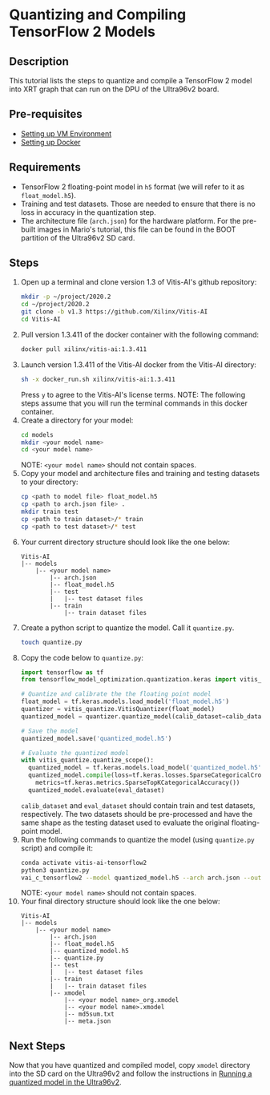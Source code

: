 # Quantizing and Compiling TensorFlow 2 Models
## Description
This tutorial lists the steps to quantize and compile a TensorFlow 2 model into XRT graph that can run on the DPU of the Ultra96v2 board.

## Pre-requisites
- [Setting up VM Environment](../virtual_machine_setup/tutorial.md)
- [Setting up Docker](TODO)

## Requirements
- TensorFlow 2 floating-point model in `h5` format (we will refer to it as `float_model.h5`).
- Training and test datasets. Those are needed to ensure that there is no loss in accuracy in the quantization step.
- The architecture file (`arch.json`) for the hardware platform. For the pre-built images in Mario's tutorial, this file can be found in the BOOT partition of the Ultra96v2 SD card.

## Steps
1. Open up a terminal and clone version 1.3 of Vitis-AI's github repository:
    ```bash
    mkdir -p ~/project/2020.2
    cd ~/project/2020.2
    git clone -b v1.3 https://github.com/Xilinx/Vitis-AI
    cd Vitis-AI
    ```
2. Pull version 1.3.411 of the docker container with the following command:
    ```bash
    docker pull xilinx/vitis-ai:1.3.411
    ```
3. Launch version 1.3.411 of the Vitis-AI docker from the Vitis-AI directory:
    ```bash
    sh -x docker_run.sh xilinx/vitis-ai:1.3.411
    ```
    Press `y` to agree to the Vitis-AI's license terms. NOTE: The following steps assume that you will run the terminal commands in this docker container.
4. Create a directory for your model:
    ```bash
    cd models
    mkdir <your model name>
    cd <your model name>
    ```
    NOTE: `<your model name>` should not contain spaces.
5. Copy your model and architecture files and training and testing datasets to your directory:
    ```bash
    cp <path to model file> float_model.h5
    cp <path to arch.json file> .
    mkdir train test
    cp <path to train dataset>/* train
    cp <path to test dataset>/* test
    ```
6. Your current directory structure should look like the one below:
    ```
    Vitis-AI
    |-- models
        |-- <your model name>
            |-- arch.json
            |-- float_model.h5
            |-- test
            |   |-- test dataset files
            |-- train
                |-- train dataset files
    ```
7. Create a python script to quantize the model. Call it `quantize.py`.
    ```bash
    touch quantize.py
    ```
8. Copy the code below to `quantize.py`:
    ```python
    import tensorflow as tf
    from tensorflow_model_optimization.quantization.keras import vitis_quantize

    # Quantize and calibrate the the floating point model
    float_model = tf.keras.models.load_model('float_model.h5')
    quantizer = vitis_quantize.VitisQuantizer(float_model)
    quantized_model = quantizer.quantize_model(calib_dataset=calib_dataset)

    # Save the model
    quantized_model.save('quantized_model.h5')

    # Evaluate the quantized model
    with vitis_quantize.quantize_scope():
      quantized_model = tf.keras.models.load_model('quantized_model.h5')
      quantized_model.compile(loss=tf.keras.losses.SparseCategoricalCrossentropy(),
        metrics=tf.keras.metrics.SparseTopKCategoricalAccuracy())
      quantized_model.evaluate(eval_dataset)
    ```
     `calib_dataset` and `eval_dataset` should contain train and test datasets, respectively. The two datasets should be pre-processed and have the same shape as the testing dataset used to evaluate the original floating-point model.
9. Run the following commands to quantize the model (using `quantize.py` script) and compile it:
    ```bash
    conda activate vitis-ai-tensorflow2
    python3 quantize.py
    vai_c_tensorflow2 --model quantized_model.h5 --arch arch.json --output_dir xmodel --net_name <your model name>
    ```
    NOTE: `<your model name>` should not contain spaces.
10. Your final directory structure should look like the one below:
    ```
    Vitis-AI
    |-- models
        |-- <your model name>
            |-- arch.json
            |-- float_model.h5
            |-- quantized_model.h5
            |-- quantize.py
            |-- test
            |   |-- test dataset files
            |-- train
            |   |-- train dataset files
            |-- xmodel
                |-- <your model name>_org.xmodel
                |-- <your model name>.xmodel
                |-- md5sum.txt
                |-- meta.json
    ```

## Next Steps
Now that you have quantized and compiled model, copy `xmodel` directory into the SD card on the Ultra96v2 and follow the instructions in [Running a quantized model in the Ultra96v2](TODO).
